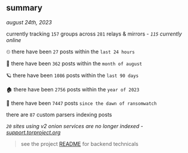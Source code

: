 
## summary
_august 24th, 2023_

currently tracking `157` groups across `281` relays & mirrors - _`115` currently online_

⏲ there have been `27` posts within the `last 24 hours`

🦈 there have been `362` posts within the `month of august`

🪐 there have been `1086` posts within the `last 90 days`

🏚 there have been `2756` posts within the `year of 2023`

🦕 there have been `7447` posts `since the dawn of ransomwatch`

there are `87` custom parsers indexing posts

_`20` sites using v2 onion services are no longer indexed - [support.torproject.org](https://support.torproject.org/onionservices/v2-deprecation/)_

> see the project [README](https://github.com/joshhighet/ransomwatch#ransomwatch--) for backend technicals
